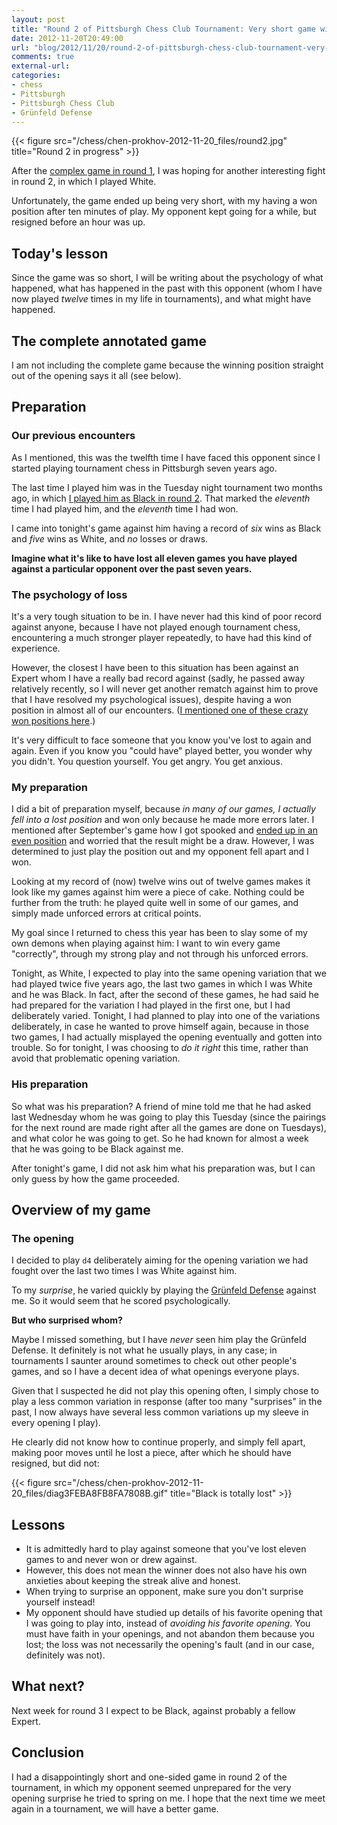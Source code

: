 ```yaml
---
layout: post
title: "Round 2 of Pittsburgh Chess Club Tournament: Very short game with  a note on psychology"
date: 2012-11-20T20:49:00
url: "blog/2012/11/20/round-2-of-pittsburgh-chess-club-tournament-very-short-game-with-a-note-on-psychology/"
comments: true
external-url: 
categories: 
- chess
- Pittsburgh
- Pittsburgh Chess Club
- Grünfeld Defense
---
```

{{< figure src="/chess/chen-prokhov-2012-11-20_files/round2.jpg" title="Round 2 in progress" >}}

After the [complex game in round 1](/blog/2012/11/13/round-1-of-pittsburgh-chess-club-tournament-revenge-of-the-knight/), I was hoping for another interesting fight in round 2, in which I played White.

Unfortunately, the game ended up being very short, with my having a won position after ten minutes of play. My opponent kept going for a while, but resigned before an hour was up.

## Today's lesson

Since the game was so short, I will be writing about the psychology of what happened, what has happened in the past with this opponent (whom I have now played *twelve* times in my life in tournaments), and what might have happened.

<!--more-->

## The complete annotated game

I am not including the complete game because the winning position straight out of the opening says it all (see below).

## Preparation

### Our previous encounters

As I mentioned, this was the twelfth time I have faced this opponent since I started playing tournament chess in Pittsburgh seven years ago.

The last time I played him was in the Tuesday night tournament two months ago, in which [I played him as Black in round 2](/blog/2012/09/12/round-2-of-the-pittsburgh-chess-club-tournament-winning-in-the-sicilian-defense-the-philosophy-and-psychology-of-struggle/). That marked the *eleventh* time I had played him, and the *eleventh* time I had won.

I came into tonight's game against him having a record of *six* wins as Black and *five* wins as White, and *no* losses or draws.

**Imagine what it's like to have lost all eleven games you have played against a particular opponent over the past seven years.**

### The psychology of loss

It's a very tough situation to be in. I have never had this kind of poor record against anyone, because I have not played enough tournament chess, encountering a much stronger player repeatedly, to have had this kind of experience.

However, the closest I have been to this situation has been against an Expert whom I have a really bad record against (sadly, he passed away relatively recently, so I will never get another rematch against him to prove that I have resolved my psychological issues), despite having a won position in almost all of our encounters. ([I mentioned one of these crazy won positions here](/blog/2012/09/26/the-worst-chess-move-i-ever-played/).)

It's very difficult to face someone that you know you've lost to again and again. Even if you know you "could have" played better, you wonder why you didn't. You question yourself. You get angry. You get anxious.

### My preparation

I did a bit of preparation myself, because *in many of our games, I actually fell into a lost position* and won only because he made more errors later. I mentioned after September's game how I got spooked and [ended up in an even position](/blog/2012/09/12/round-2-of-the-pittsburgh-chess-club-tournament-winning-in-the-sicilian-defense-the-philosophy-and-psychology-of-struggle/) and worried that the result might be a draw. However, I was determined to just play the position out and my opponent fell apart and I won.

Looking at my record of (now) twelve wins out of twelve games makes it look like my games against him were a piece of cake. Nothing could be further from the truth: he played quite well in some of our games, and simply made unforced errors at critical points.

My goal since I returned to chess this year has been to slay some of my own demons when playing against him: I want to win every game "correctly", through my strong play and not through his unforced errors.

Tonight, as White, I expected to play into the same opening variation that we had played twice five years ago, the last two games in which I was White and he was Black. In fact, after the second of these games, he had said he had prepared for the variation I had played in the first one, but I had deliberately varied. Tonight, I had planned to play into one of the variations deliberately, in case he wanted to prove himself again, because in those two games, I had actually misplayed the opening eventually and gotten into trouble. So for tonight, I was choosing to *do it right* this time, rather than avoid that problematic opening variation.

### His preparation

So what was his preparation? A friend of mine told me that he had asked last Wednesday whom he was going to play this Tuesday (since the pairings for the next round are made right after all the games are done on Tuesdays), and what color he was going to get. So he had known for almost a week that he was going to be Black against me.

After tonight's game, I did not ask him what his preparation was, but I can only guess by how the game proceeded.

## Overview of my game

### The opening

I decided to play `d4` deliberately aiming for the opening variation we had fought over the last two times I was White against him.

To my *surprise*, he varied quickly by playing the [Grünfeld Defense](http://en.wikipedia.org/wiki/Gr%C3%BCnfeld_Defence) against me. So it would seem that he scored psychologically.

**But who surprised whom?**

Maybe I missed something, but I have *never* seen him play the Grünfeld Defense. It definitely is not what he usually plays, in any case; in tournaments I saunter around sometimes to check out other people's games, and so I have a decent idea of what openings everyone plays.

Given that I suspected he did not play this opening often, I simply chose to play a less common variation in response (after too many "surprises" in the past, I now always have several less common variations up my sleeve in every opening I play).

He clearly did not know how to continue properly, and simply fell apart, making poor moves until he lost a piece, after which he should have resigned, but did not:

{{< figure src="/chess/chen-prokhov-2012-11-20_files/diag3FEBA8FB8FA7808B.gif" title="Black is totally lost" >}}

## Lessons

- It is admittedly hard to play against someone that you've lost eleven games to and never won or drew against.
- However, this does not mean the winner does not also have his own anxieties about keeping the streak alive and honest.
- When trying to surprise an opponent, make sure you don't surprise yourself instead!
- My opponent should have studied up details of his favorite opening that I was going to play into, instead of *avoiding his favorite opening*. You must have faith in your openings, and not abandon them because you lost; the loss was not necessarily the opening's fault (and in our case, definitely was not).

## What next?

Next week for round 3 I expect to be Black, against probably a fellow Expert.

## Conclusion

I had a disappointingly short and one-sided game in round 2 of the tournament, in which my opponent seemed unprepared for the very opening surprise he tried to spring on me. I hope that the next time we meet again in a tournament, we will have a better game.
